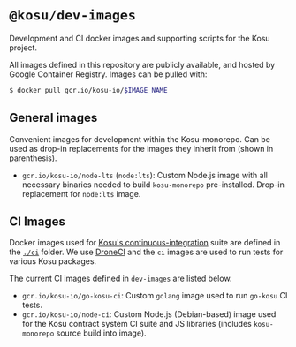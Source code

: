 # `@kosu/dev-images`

Development and CI docker images and supporting scripts for the Kosu project.

All images defined in this repository are publicly available, and hosted by Google Container Registry. Images can be pulled with:

```bash
$ docker pull gcr.io/kosu-io/$IMAGE_NAME
```

## General images

Convenient images for development within the Kosu-monorepo. Can be used as drop-in replacements for the images they inherit from (shown in parenthesis).

-   `gcr.io/kosu-io/node-lts` (`node:lts`): Custom Node.js image with all necessary binaries needed to build `kosu-monorepo` pre-installed. Drop-in replacement for `node:lts` image.

## CI Images

Docker images used for [Kosu's continuous-integration](https://ci.kosu.io) suite are defined in the [`./ci`](./ci) folder. We use [DroneCI](https://drone.io) and the `ci` images are used to run tests for various Kosu packages.

The current CI images defined in `dev-images` are listed below.

-   `gcr.io/kosu-io/go-kosu-ci`: Custom `golang` image used to run `go-kosu` CI tests.
-   `gcr.io/kosu-io/node-ci`: Custom Node.js (Debian-based) image used for the Kosu contract system CI suite and JS libraries (includes `kosu-monorepo` source build into image).
